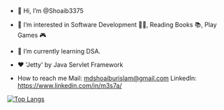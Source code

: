 - 👋 Hi, I’m @Shoaib3375
- 👀 I’m interested in Software Development 👨‍💻, Reading Books 📚, Play Games 🎮
- 🌱 I’m currently learning DSA.

- ❤️ 'Jetty' by Java Servlet Framework
 
   <!--- 
  "Are you ready to start a new chapter in your life? I am searching for a wonderful girl who is ready to take the plunge and commit to a lifetime of love and happiness.
  If you are looking for a genuine connection that will stand the test of time, then look no further. I am here, waiting for you. Let's embark on this beautiful journey together!📫 "
  
  --->
- How to reach me Mail: mdshoaiburislam@gmail.com LinkedIn: https://www.linkedin.com/in/m3s7a/<br/>


[![Top Langs](https://github-readme-stats.vercel.app/api/top-langs/?username=shoaib3375&layout=compact)](https://github.com/shoaib3375/github-readme-stats)

<!---
Shoaib3375/Shoaib3375 is a ✨ special ✨ repository because its `README.md` (this file) appears on your GitHub profile.
You can click the Preview link to take a look at your changes.
--->
